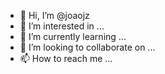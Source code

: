 - 👋 Hi, I’m @joaojz
- 👀 I’m interested in ...
- 🌱 I’m currently learning ...
- 💞️ I’m looking to collaborate on ...
- 📫 How to reach me ...
  

<!---
joaojz/joaojz is a ✨ special ✨ repository because its `README.md` (this file) appears on your GitHub profile.
You can click the Preview link to take a look at your changes.
--->

